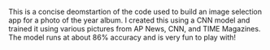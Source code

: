 This is a concise deomstartion of the code used to build an image selection app for a photo of the year album. I created this using a CNN model and trained it using various pictures from AP News, CNN, and TIME Magazines. The model runs at about 86% accuracy and is very fun to play with!
